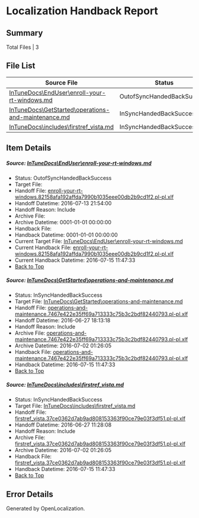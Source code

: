 # <a name='report-top'></a> Localization Handback Report

## Summary
 Total Files | 3

## File List
 Source File | Status | Details 
 ----------- | ------ | ------- 
 [InTuneDocs\EndUser\enroll-your-rt-windows.md](https://github.com/Microsoft/IntuneDocs-pr/blob/ea35d0222f33a0babb8bdc4fb30f0f5a405214a2/InTuneDocs/EndUser/enroll-your-rt-windows.md) | OutofSyncHandedBackSuccess | [Details](#dd43689e948eb94ecf30344f26977d07515a3fca291)
 [InTuneDocs\GetStarted\operations-and-maintenance.md](https://github.com/Microsoft/IntuneDocs-pr/blob/d82d0ae4820d2e2141848235b8741abccaec3bc6/InTuneDocs/GetStarted/operations-and-maintenance.md) | InSyncHandedBackSuccess | [Details](#a26de5f97800d8cac0c52c87014c75402460fee4520)
 [InTuneDocs\includes\firstref_vista.md](https://github.com/Microsoft/IntuneDocs-pr/blob/56ab8c21f7da490c3bf0d541c7026e2ed84926dd/InTuneDocs/includes/firstref_vista.md) | InSyncHandedBackSuccess | [Details](#13ff460ac519f9cd49ce1cf25a819cea78e2772f599)

## Item Details
##### <a name='dd43689e948eb94ecf30344f26977d07515a3fca291'></a> Source: [InTuneDocs\EndUser\enroll-your-rt-windows.md](https://github.com/Microsoft/IntuneDocs-pr/blob/ea35d0222f33a0babb8bdc4fb30f0f5a405214a2/InTuneDocs/EndUser/enroll-your-rt-windows.md)
* Status: OutofSyncHandedBackSuccess
* Target File: 
* Handoff File: [enroll-your-rt-windows.82158afa192affda7990b1035eee00db2b9cd1f2.pl-pl.xlf](https://github.com/Microsoft/EM.handoff/blob/5a4417075746101c8505da6ce0480894959c4f06/ol-handoff/Microsoft/IntuneDocs-pr.pl-pl/master/enroll-your-rt-windows.82158afa192affda7990b1035eee00db2b9cd1f2.pl-pl.xlf)
* Handoff Datetime: 2016-07-13 21:54:00
* Handoff Reason: Include
* Archive File: 
* Archive Datetime: 0001-01-01 00:00:00
* Handback File: 
* Handback Datetime: 0001-01-01 00:00:00
* Current Target File: [InTuneDocs\EndUser\enroll-your-rt-windows.md](https://github.com/Microsoft/IntuneDocs-pr.pl-pl/blob/b3ab53a4531af2a74ea876ff5ee4bc3eadf6dfb0/InTuneDocs/EndUser/enroll-your-rt-windows.md)
* Current Handback File: [enroll-your-rt-windows.82158afa192affda7990b1035eee00db2b9cd1f2.pl-pl.xlf](https://github.com/Microsoft/EM.handback/blob/4073eeaa288361df8ff55482504d80199ef98d45/ol-handback/Microsoft/IntuneDocs-pr.pl-pl/master/enroll-your-rt-windows.82158afa192affda7990b1035eee00db2b9cd1f2.pl-pl.xlf)
* Current Handback Datetime: 2016-07-15 11:47:33
* [Back to Top](#report-top)

##### <a name='a26de5f97800d8cac0c52c87014c75402460fee4520'></a> Source: [InTuneDocs\GetStarted\operations-and-maintenance.md](https://github.com/Microsoft/IntuneDocs-pr/blob/d82d0ae4820d2e2141848235b8741abccaec3bc6/InTuneDocs/GetStarted/operations-and-maintenance.md)
* Status: InSyncHandedBackSuccess
* Target File: [InTuneDocs\GetStarted\operations-and-maintenance.md](https://github.com/Microsoft/IntuneDocs-pr.pl-pl/blob/b3ab53a4531af2a74ea876ff5ee4bc3eadf6dfb0/InTuneDocs/GetStarted/operations-and-maintenance.md)
* Handoff File: [operations-and-maintenance.7467e422e35ff69a713333c75b3c2bdf82440793.pl-pl.xlf](https://github.com/Microsoft/EM.handoff/blob/2e86da9f7641542ed2d338fca57c9f675ad0a5d0/ol-handoff/Microsoft/IntuneDocs-pr.pl-pl/master/operations-and-maintenance.7467e422e35ff69a713333c75b3c2bdf82440793.pl-pl.xlf)
* Handoff Datetime: 2016-06-27 18:13:18
* Handoff Reason: Include
* Archive File: [operations-and-maintenance.7467e422e35ff69a713333c75b3c2bdf82440793.pl-pl.xlf](https://github.com/Microsoft/EM.handoff/blob/a6d05ddf51697339323bbba226dd7626af8ae09e/ol-handoff/Microsoft/IntuneDocs-pr.pl-pl/master/archive/operations-and-maintenance.7467e422e35ff69a713333c75b3c2bdf82440793.pl-pl.xlf)
* Archive Datetime: 2016-07-02 01:26:05
* Handback File: [operations-and-maintenance.7467e422e35ff69a713333c75b3c2bdf82440793.pl-pl.xlf](https://github.com/Microsoft/EM.handback/blob/4073eeaa288361df8ff55482504d80199ef98d45/ol-handback/Microsoft/IntuneDocs-pr.pl-pl/master/operations-and-maintenance.7467e422e35ff69a713333c75b3c2bdf82440793.pl-pl.xlf)
* Handback Datetime: 2016-07-15 11:47:33
* [Back to Top](#report-top)

##### <a name='13ff460ac519f9cd49ce1cf25a819cea78e2772f599'></a> Source: [InTuneDocs\includes\firstref_vista.md](https://github.com/Microsoft/IntuneDocs-pr/blob/56ab8c21f7da490c3bf0d541c7026e2ed84926dd/InTuneDocs/includes/firstref_vista.md)
* Status: InSyncHandedBackSuccess
* Target File: [InTuneDocs\includes\firstref_vista.md](https://github.com/Microsoft/IntuneDocs-pr.pl-pl/blob/b3ab53a4531af2a74ea876ff5ee4bc3eadf6dfb0/InTuneDocs/includes/firstref_vista.md)
* Handoff File: [firstref_vista.37ce0362d7ab9ad808153363f90ce79e03f3df51.pl-pl.xlf](https://github.com/Microsoft/EM.handoff/blob/91ad436a8fbb8fd6d0d9850d850707eecf6da37d/ol-handoff/Microsoft/IntuneDocs-pr.pl-pl/master/firstref_vista.37ce0362d7ab9ad808153363f90ce79e03f3df51.pl-pl.xlf)
* Handoff Datetime: 2016-06-27 11:28:08
* Handoff Reason: Include
* Archive File: [firstref_vista.37ce0362d7ab9ad808153363f90ce79e03f3df51.pl-pl.xlf](https://github.com/Microsoft/EM.handoff/blob/a6d05ddf51697339323bbba226dd7626af8ae09e/ol-handoff/Microsoft/IntuneDocs-pr.pl-pl/master/archive/firstref_vista.37ce0362d7ab9ad808153363f90ce79e03f3df51.pl-pl.xlf)
* Archive Datetime: 2016-07-02 01:26:05
* Handback File: [firstref_vista.37ce0362d7ab9ad808153363f90ce79e03f3df51.pl-pl.xlf](https://github.com/Microsoft/EM.handback/blob/4073eeaa288361df8ff55482504d80199ef98d45/ol-handback/Microsoft/IntuneDocs-pr.pl-pl/master/firstref_vista.37ce0362d7ab9ad808153363f90ce79e03f3df51.pl-pl.xlf)
* Handback Datetime: 2016-07-15 11:47:33
* [Back to Top](#report-top)


## Error Details

Generated by OpenLocalization.
